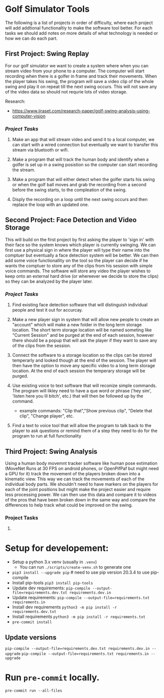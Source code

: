 # **Golf Simulator Tools**

The following is a list of projects in order of difficulty, where each project will add addtional functionaltiy to make the software tool better. For each tasks we should add notes on more details of what technology is needed or how we can do each part.

## First Project: Swing Replay

For our golf simulator we want to create a system where when you can stream video from your phone to a computer. The computer will start recording when there is a golfer in frame and track their movements. When the player takes his swing, the program will save a video clip of the whole swing and play it on repeat till the next swing occurs. This will not save any of the video data so should not requrie lots of video storage.

Research:
- https://www.ijraset.com/research-paper/golf-swing-analysis-using-computer-vision


### _Project Tasks_

1. Make an app that will stream video and send it to a local computer, we can start with a wired connection but eventually we want to transfer this stream via bluetooth or wifi.

2. Make a program that will track the human body and identify when a golfer is set up in a swing posistion so the computer can start recording the stream.

3. Make a program that will either detect when the golfer starts his swing or when the golf ball moves and grab the recording from a second before the swing starts, to the compleation of the swing.

4. Disply the recording on a loop until the next swing occurs and then replace the loop with an updated one.

## Second Project: Face Detection and Video Storage

This will build on the first project by first asking the player to 'sign in' with their face so the system knows which player is currently swinging. We can first use a physical sign in where the player will type their name into the comptuer but eventually a face detection system will be better. We can then add some voice functionallity on the tool so the player can decide if he wants the comptuer to store any of the clips from his session with simple voice commands. The software will store any video the player wishes to keep onto an external hard drive (or whereever we decide to store the clips) so they can be analyzed by the player later.

### _Project Tasks_

1. Find existing face detection software that will distinguish individual people and test it out for accurcay.

2. Make a new player sign in system that will allow new people to create an "account" which will make a new folder in the long term storage location. The short term storage location will be named someting like "Current Session" and be purged at the end of each session, however there should be a popup that will ask the player if they want to save any of the clips from the session.

3. Connect the software to a storage location so the clips can be stored temperarly and looked though at the end of the session. The player will then have the option to move any specific video to a long term storage location. At the end of each session the temperary storage will be purged.

4. Use existing voice to text software that will reconize simple commands. The program will likley need to have a que word or phrase ('hey sim', 'listen here you lil bitch', etc.) that will then be followed up by the command.

   - example commands: "Clip that","Show previous clip", "Delete that clip", "Change player", etc.

5. Find a text to voice tool that will allow the program to talk back to the player to ask questions or remind them of a step they need to do for the program to run at full functionality

## Third Project: Swing Analysis

Using a human body movemnt tracker software like human pose extimation (MoveNet Runs at 30 FPS on android phones, or OpenPifPaf but might need a GPU for it) track the movement of the players broken down into a kinematic view. This way we can track the movements of each of the individual body parts. We shouldn't need to have markers on the players for each of the joint positions but might make the project easier and require less processing power. We can then use this data and compare it to videos of the pros that have been broken down in the same way and compare the differences to help track what could be improved on the swing.

### Project Tasks

1.

# Setup for developement:

- Setup a python 3.x venv (usually in `.venv`)
  - You can run `./scripts/create-venv.sh` to generate one
- `pip3 install --upgrade pip` # need to use pip version 20.3.4 to use pip-compile
- Install pip-tools `pip3 install pip-tools`
- Update dev requirements: `pip-compile --output-file=requirements.dev.txt requirements.dev.in`
- Update requirements: `pip-compile --output-file=requirements.txt requirements.in`
- Install dev requirements `python3 -m pip install -r requirements.dev.txt`
- Install requirements `python3 -m pip install -r requirements.txt`
- `pre-commit install`

## Update versions

`pip-compile --output-file=requirements.dev.txt requirements.dev.in --upgrade`
`pip-compile --output-file=requirements.txt requirements.in --upgrade`

# Run `pre-commit` locally.

`pre-commit run --all-files`
